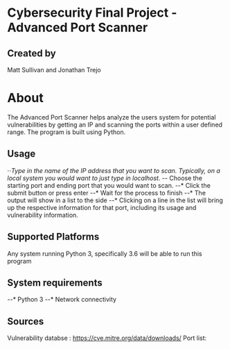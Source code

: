 # Cybersecurity Final Project - Advanced Port Scanner

## Created by
Matt Sullivan and Jonathan Trejo

# About
The Advanced Port Scanner helps analyze the users system for potential vulnerabilities by getting an IP and scanning the ports within a user defined range. The program is built using Python.

## Usage
⋅⋅*Type in the name of the IP address that you want to scan. Typically, on a local system you would want to just type in localhost.
--* Choose the starting port and ending port that you would want to scan.
--* Click the submit button or press enter
--* Wait for the process to finish
--* The output will show in a list to the side
--* Clicking on a line in the list will bring up the respective information for that port, including its usage and vulnerability information.

## Supported Platforms
Any system running Python 3, specifically 3.6 will be able to run this program

## System requirements
--* Python 3
--* Network connectivity 
 
## Sources

Vulnerability databse : https://cve.mitre.org/data/downloads/
Port list: 
